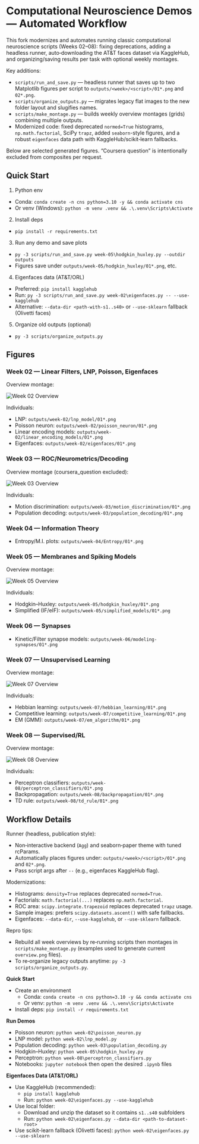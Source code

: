 # Computational Neuroscience Demos — Automated Workflow

This fork modernizes and automates running classic computational neuroscience scripts (Weeks 02–08): fixing deprecations, adding a headless runner, auto‑downloading the AT&T faces dataset via KaggleHub, and organizing/saving results per task with optional weekly montages.

Key additions:
- `scripts/run_and_save.py` — headless runner that saves up to two Matplotlib figures per script to `outputs/<week>/<script>/01*.png` and `02*.png`.
- `scripts/organize_outputs.py` — migrates legacy flat images to the new folder layout and slugifies names.
- `scripts/make_montage.py` — builds weekly overview montages (grids) combining multiple outputs.
- Modernized code: fixed deprecated `normed=True` histograms, `np.math.factorial`, SciPy `trapz`, added `seaborn`-style figures, and a robust `eigenfaces` data path with KaggleHub/scikit‑learn fallbacks.

Below are selected generated figures. “Coursera question” is intentionally excluded from composites per request.

## Quick Start

1) Python env
- Conda: `conda create -n cns python=3.10 -y && conda activate cns`
- Or venv (Windows): `python -m venv .venv && .\.venv\Scripts\Activate`

2) Install deps
- `pip install -r requirements.txt`

3) Run any demo and save plots
- `py -3 scripts/run_and_save.py week-05\hodgkin_huxley.py --outdir outputs`
- Figures save under `outputs/week-05/hodgkin_huxley/01*.png`, etc.

4) Eigenfaces data (AT&T/ORL)
- Preferred: `pip install kagglehub`
- Run: `py -3 scripts/run_and_save.py week-02\eigenfaces.py -- --use-kagglehub`
- Alternative: `--data-dir <path-with-s1..s40>` or `--use-sklearn` fallback (Olivetti faces)

5) Organize old outputs (optional)
- `py -3 scripts/organize_outputs.py`

## Figures

### Week 02 — Linear Filters, LNP, Poisson, Eigenfaces

Overview montage:

![Week 02 Overview](outputs/week-02/overview/overview.png)

Individuals:
- LNP: `outputs/week-02/lnp_model/01*.png`
- Poisson neuron: `outputs/week-02/poisson_neuron/01*.png`
- Linear encoding models: `outputs/week-02/linear_encoding_models/01*.png`
- Eigenfaces: `outputs/week-02/eigenfaces/01*.png`

### Week 03 — ROC/Neurometrics/Decoding

Overview montage (coursera_question excluded):

![Week 03 Overview](outputs/week-03/overview/overview.png)

Individuals:
- Motion discrimination: `outputs/week-03/motion_discrimination/01*.png`
- Population decoding: `outputs/week-03/population_decoding/01*.png`

### Week 04 — Information Theory

- Entropy/M.I. plots: `outputs/week-04/Entropy/01*.png`

### Week 05 — Membranes and Spiking Models

Overview montage:

![Week 05 Overview](outputs/week-05/overview/overview.png)

Individuals:
- Hodgkin–Huxley: `outputs/week-05/hodgkin_huxley/01*.png`
- Simplified (IF/eIF): `outputs/week-05/simplified_models/01*.png`

### Week 06 — Synapses

- Kinetic/Filter synapse models: `outputs/week-06/modeling-synapses/01*.png`

### Week 07 — Unsupervised Learning

Overview montage:

![Week 07 Overview](outputs/week-07/overview/overview.png)

Individuals:
- Hebbian learning: `outputs/week-07/hebbian_learning/01*.png`
- Competitive learning: `outputs/week-07/competitive_learning/01*.png`
- EM (GMM): `outputs/week-07/em_algorithm/01*.png`

### Week 08 — Supervised/RL

Overview montage:

![Week 08 Overview](outputs/week-08/overview/overview.png)

Individuals:
- Perceptron classifiers: `outputs/week-08/perceptron_classifiers/01*.png`
- Backpropagation: `outputs/week-08/backpropagation/01*.png`
- TD rule: `outputs/week-08/td_rule/01*.png`

## Workflow Details

Runner (headless, publication style):
- Non‑interactive backend (`Agg`) and seaborn‑paper theme with tuned rcParams.
- Automatically places figures under: `outputs/<week>/<script>/01*.png` and `02*.png`.
- Pass script args after `--` (e.g., eigenfaces KaggleHub flag).

Modernizations:
- Histograms: `density=True` replaces deprecated `normed=True`.
- Factorials: `math.factorial(...)` replaces `np.math.factorial`.
- ROC area: `scipy.integrate.trapezoid` replaces deprecated `trapz` usage.
- Sample images: prefers `scipy.datasets.ascent()` with safe fallbacks.
- Eigenfaces: `--data-dir`, `--use-kagglehub`, or `--use-sklearn` fallback.

Repro tips:
- Rebuild all week overviews by re‑running scripts then montages in `scripts/make_montage.py` (examples used to generate current `overview.png` files).
- To re‑organize legacy outputs anytime: `py -3 scripts/organize_outputs.py`.


**Quick Start**
- Create an environment
  - Conda: `conda create -n cns python=3.10 -y && conda activate cns`
  - Or venv: `python -m venv .venv && .\.venv\Scripts\Activate`
- Install deps: `pip install -r requirements.txt`

**Run Demos**
- Poisson neuron: `python week-02\poisson_neuron.py`
- LNP model: `python week-02\lnp_model.py`
- Population decoding: `python week-03\population_decoding.py`
- Hodgkin–Huxley: `python week-05\hodgkin_huxley.py`
- Perceptron: `python week-08\perceptron_classifiers.py`
- Notebooks: `jupyter notebook` then open the desired `.ipynb` files

**Eigenfaces Data (AT&T/ORL)**
- Use KaggleHub (recommended):
  - `pip install kagglehub`
  - Run: `python week-02\eigenfaces.py --use-kagglehub`
- Use local folder:
  - Download and unzip the dataset so it contains `s1..s40` subfolders
  - Run: `python week-02\eigenfaces.py --data-dir <path-to-dataset-root>`
- Use scikit-learn fallback (Olivetti faces): `python week-02\eigenfaces.py --use-sklearn`
